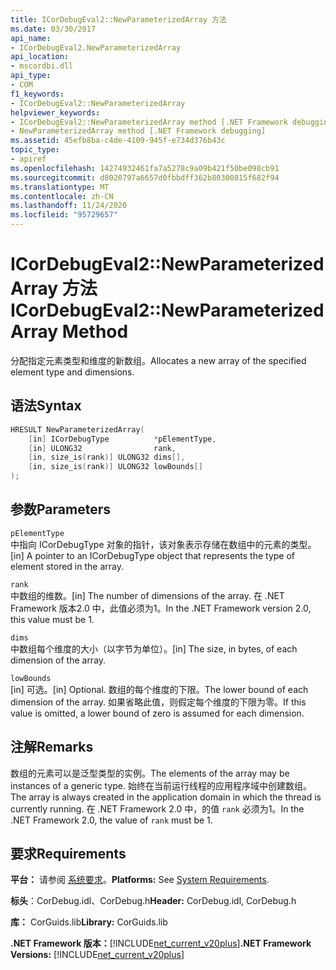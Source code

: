 ```yaml
---
title: ICorDebugEval2::NewParameterizedArray 方法
ms.date: 03/30/2017
api_name:
- ICorDebugEval2.NewParameterizedArray
api_location:
- mscordbi.dll
api_type:
- COM
f1_keywords:
- ICorDebugEval2::NewParameterizedArray
helpviewer_keywords:
- ICorDebugEval2::NewParameterizedArray method [.NET Framework debugging]
- NewParameterizedArray method [.NET Framework debugging]
ms.assetid: 45efb8ba-c4de-4109-945f-e734d376b43c
topic_type:
- apiref
ms.openlocfilehash: 14274932461fa7a5278c9a09b421f50be098cb91
ms.sourcegitcommit: d8020797a6657d0fbbdff362b80300815f682f94
ms.translationtype: MT
ms.contentlocale: zh-CN
ms.lasthandoff: 11/24/2020
ms.locfileid: "95729657"
---
```

# <a name="icordebugeval2newparameterizedarray-method"></a><span data-ttu-id="bef09-102">ICorDebugEval2::NewParameterizedArray 方法</span><span class="sxs-lookup"><span data-stu-id="bef09-102">ICorDebugEval2::NewParameterizedArray Method</span></span>

<span data-ttu-id="bef09-103">分配指定元素类型和维度的新数组。</span><span class="sxs-lookup"><span data-stu-id="bef09-103">Allocates a new array of the specified element type and dimensions.</span></span>  
  
## <a name="syntax"></a><span data-ttu-id="bef09-104">语法</span><span class="sxs-lookup"><span data-stu-id="bef09-104">Syntax</span></span>  
  
```cpp  
HRESULT NewParameterizedArray(  
    [in] ICorDebugType          *pElementType,  
    [in] ULONG32                rank,  
    [in, size_is(rank)] ULONG32 dims[],  
    [in, size_is(rank)] ULONG32 lowBounds[]  
);  
```  
  
## <a name="parameters"></a><span data-ttu-id="bef09-105">参数</span><span class="sxs-lookup"><span data-stu-id="bef09-105">Parameters</span></span>  

 `pElementType`  
 <span data-ttu-id="bef09-106">中指向 ICorDebugType 对象的指针，该对象表示存储在数组中的元素的类型。</span><span class="sxs-lookup"><span data-stu-id="bef09-106">[in] A pointer to an ICorDebugType object that represents the type of element stored in the array.</span></span>  
  
 `rank`  
 <span data-ttu-id="bef09-107">中数组的维数。</span><span class="sxs-lookup"><span data-stu-id="bef09-107">[in] The number of dimensions of the array.</span></span> <span data-ttu-id="bef09-108">在 .NET Framework 版本2.0 中，此值必须为1。</span><span class="sxs-lookup"><span data-stu-id="bef09-108">In the .NET Framework version 2.0, this value must be 1.</span></span>  
  
 `dims`  
 <span data-ttu-id="bef09-109">中数组每个维度的大小（以字节为单位）。</span><span class="sxs-lookup"><span data-stu-id="bef09-109">[in] The size, in bytes, of each dimension of the array.</span></span>  
  
 `lowBounds`  
 <span data-ttu-id="bef09-110">[in] 可选。</span><span class="sxs-lookup"><span data-stu-id="bef09-110">[in] Optional.</span></span> <span data-ttu-id="bef09-111">数组的每个维度的下限。</span><span class="sxs-lookup"><span data-stu-id="bef09-111">The lower bound of each dimension of the array.</span></span> <span data-ttu-id="bef09-112">如果省略此值，则假定每个维度的下限为零。</span><span class="sxs-lookup"><span data-stu-id="bef09-112">If this value is omitted, a lower bound of zero is assumed for each dimension.</span></span>  
  
## <a name="remarks"></a><span data-ttu-id="bef09-113">注解</span><span class="sxs-lookup"><span data-stu-id="bef09-113">Remarks</span></span>  

 <span data-ttu-id="bef09-114">数组的元素可以是泛型类型的实例。</span><span class="sxs-lookup"><span data-stu-id="bef09-114">The elements of the array may be instances of a generic type.</span></span> <span data-ttu-id="bef09-115">始终在当前运行线程的应用程序域中创建数组。</span><span class="sxs-lookup"><span data-stu-id="bef09-115">The array is always created in the application domain in which the thread is currently running.</span></span> <span data-ttu-id="bef09-116">在 .NET Framework 2.0 中，的值 `rank` 必须为1。</span><span class="sxs-lookup"><span data-stu-id="bef09-116">In the .NET Framework 2.0, the value of `rank` must be 1.</span></span>  
  
## <a name="requirements"></a><span data-ttu-id="bef09-117">要求</span><span class="sxs-lookup"><span data-stu-id="bef09-117">Requirements</span></span>  

 <span data-ttu-id="bef09-118">**平台：** 请参阅 [系统要求](../../get-started/system-requirements.md)。</span><span class="sxs-lookup"><span data-stu-id="bef09-118">**Platforms:** See [System Requirements](../../get-started/system-requirements.md).</span></span>  
  
 <span data-ttu-id="bef09-119">**标头**：CorDebug.idl、CorDebug.h</span><span class="sxs-lookup"><span data-stu-id="bef09-119">**Header:** CorDebug.idl, CorDebug.h</span></span>  
  
 <span data-ttu-id="bef09-120">**库：** CorGuids.lib</span><span class="sxs-lookup"><span data-stu-id="bef09-120">**Library:** CorGuids.lib</span></span>  
  
 <span data-ttu-id="bef09-121">**.NET Framework 版本：**[!INCLUDE[net_current_v20plus](../../../../includes/net-current-v20plus-md.md)]</span><span class="sxs-lookup"><span data-stu-id="bef09-121">**.NET Framework Versions:** [!INCLUDE[net_current_v20plus](../../../../includes/net-current-v20plus-md.md)]</span></span>
